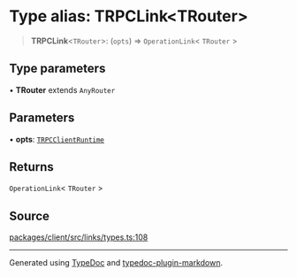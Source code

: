 # Type alias: TRPCLink\<TRouter\>

> **TRPCLink**\<`TRouter`\>: (`opts`) => `OperationLink`\< `TRouter` \>

## Type parameters

• **TRouter** extends `AnyRouter`

## Parameters

• **opts**: [`TRPCClientRuntime`](../interfaces/TRPCClientRuntime.md)

## Returns

`OperationLink`\< `TRouter` \>

## Source

[packages/client/src/links/types.ts:108](https://github.com/trpc/trpc/blob/caccce64/packages/client/src/links/types.ts#L108)

***

Generated using [TypeDoc](https://typedoc.org) and [typedoc-plugin-markdown](https://typedoc-plugin-markdown.org).
